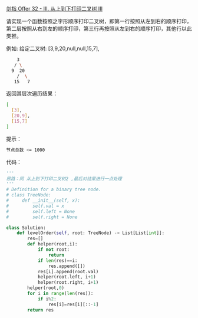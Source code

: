 [剑指 Offer 32 - III. 从上到下打印二叉树 III](https://leetcode-cn.com/problems/cong-shang-dao-xia-da-yin-er-cha-shu-iii-lcof/)

请实现一个函数按照之字形顺序打印二叉树，即第一行按照从左到右的顺序打印，第二层按照从右到左的顺序打印，第三行再按照从左到右的顺序打印，其他行以此类推。


例如:
给定二叉树: [3,9,20,null,null,15,7],
```sh
    3
   / \
  9  20
    /  \
   15   7
```

返回其层次遍历结果：
```sh
[
  [3],
  [20,9],
  [15,7]
]
```

提示：
```sh
节点总数 <= 1000
```

代码：
```python
'''
思路：同 从上到下打印二叉树2 ,最后对结果进行一点处理
'''
# Definition for a binary tree node.
# class TreeNode:
#     def __init__(self, x):
#         self.val = x
#         self.left = None
#         self.right = None

class Solution:
    def levelOrder(self, root: TreeNode) -> List[List[int]]:
        res=[]
        def helper(root,i):
            if not root:
                return
            if len(res)==i:
                res.append([])
            res[i].append(root.val)
            helper(root.left, i+1)
            helper(root.right, i+1)
        helper(root,0)
        for i in range(len(res)):
            if i%2:
                res[i]=res[i][::-1]
        return res
```
